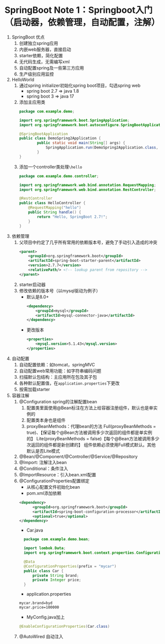 # SpringBoot Note 1：Springboot入门（启动器，依赖管理，自动配置，注解）

1. SpringBoot 优点
    1. 创建独立spring应用
    2. 内嵌web服务器，直接启动
    3. starter依赖，简化配置
    4. 无代码生成，无需编写xml
    5. 自动配置spring及一些第三方应用
    6. 生产级别应用监控
2. HelloWorld
    1. 通过spring initializer初始化spring boot项目，勾选spring web
        * spring boot 2.7 => java 1.8
        * spring boot 3 => java 17
    2. 添加主应用类  
        ```java
        package com.example.demo;

        import org.springframework.boot.SpringApplication;
        import org.springframework.boot.autoconfigure.SpringBootApplication;
        
        @SpringBootApplication
        public class DemoSpring2Application {
                public static void main(String[] args) {
                    SpringApplication.run(DemoSpring2Application.class, args);
                }
        }
        ```
    3. 添加一个controller类处理`\hello`
        ```java
        package com.example.demo.controller;

        import org.springframework.web.bind.annotation.RequestMapping;
        import org.springframework.web.bind.annotation.RestController;

        @RestController
        public class HelloController {
            @RequestMapping("hello")
            public String handle() {
                return "Hello, SpringBoot 2.7!";
            }
        }
        ```  
3. 依赖管理
   1. 父项目中约定了几乎所有常用的依赖版本号，避免了手动引入造成的冲突
        ```xml
        <parent>
            <groupId>org.springframework.boot</groupId>
            <artifactId>spring-boot-starter-parent</artifactId>
            <version>2.7.7</version>
            <relativePath/> <!-- lookup parent from repository -->
        </parent>
        ```
   2. starter启动器
   3. 修改依赖的版本号（以mysql驱动为例子）
      * 默认是8.0+ 
        ```xml
        <dependency>
            <groupId>mysql</groupId>
            <artifactId>mysql-connector-java</artifactId>
        </dependency>
        ```
      * 更改版本
        ```xml
        <properties>
            <mysql.version>5.1.43</mysql.version>
        </properties>
        ```
4. 自动配置
   1. 自动配置依赖：如tomcat，springMVC
   2. 自动配置web常用功能：如字符串编码问题
   3. 扫描默认包结构：主应用所在包及其子包
   4. 各种默认配置值，在`application.properties`下更改
   5. 按需加载starter
5. 容器注解
   1. @Configuration
      spring的注解配置bean
        1. 配置类里面使用@Bean标注在方法上给容器注册组件，默认也是单实例的
        2. 配置类本身也是组件
        3. proxyBeanMethods：代理bean的方法
            Full(proxyBeanMethods = true)、【保证每个@Bean方法被调用多少次返回的组件都是单实例的】
            Lite(proxyBeanMethods = false)【每个@Bean方法被调用多少次返回的组件都是新创建的】
            组件依赖必须使用Full模式默认。其他默认是否Lite模式
   2. @Bean/@Component/@Controller/@Service/@Repository
   3. @Import: 注解注入bean
   4. @Conditional：条件注入
   5. @ImportResource：引入bean.xml配置
   6. @ConfigurationProperties配置绑定
      * 从核心配置文件初始化bean
      * pom.xml添加依赖
      ```xml
      <dependency>
            <groupId>org.springframework.boot</groupId>
            <artifactId>spring-boot-configuration-processor</artifactId>
            <optional>true</optional>
      </dependency>
      ``` 
      * Car.java
      ```java
        package com.example.demo.bean;

        import lombok.Data;
        import org.springframework.boot.context.properties.ConfigurationProperties;

        @Data
        @ConfigurationProperties(prefix = "mycar")
        public class Car {
            private String brand;
            private Integer price;
        }
      ```
      * application.properties
      ```properties
      mycar.brand=byd
      mycar.price=100000
      ```
      * MyConfig.java加上
      ```java
      @EnableConfigurationProperties(Car.class)
      ```
   7. @AutoWired 自动注入